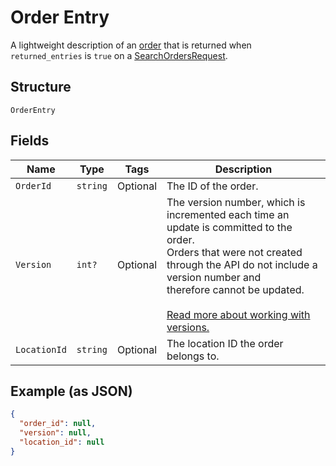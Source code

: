 
# Order Entry

A lightweight description of an [order](../../doc/models/order.md) that is returned when
`returned_entries` is `true` on a [SearchOrdersRequest](../../doc/api/orders.md#search-orders).

## Structure

`OrderEntry`

## Fields

| Name | Type | Tags | Description |
|  --- | --- | --- | --- |
| `OrderId` | `string` | Optional | The ID of the order. |
| `Version` | `int?` | Optional | The version number, which is incremented each time an update is committed to the order.<br>Orders that were not created through the API do not include a version number and<br>therefore cannot be updated.<br><br>[Read more about working with versions.](https://developer.squareup.com/docs/orders-api/manage-orders/update-orders) |
| `LocationId` | `string` | Optional | The location ID the order belongs to. |

## Example (as JSON)

```json
{
  "order_id": null,
  "version": null,
  "location_id": null
}
```

